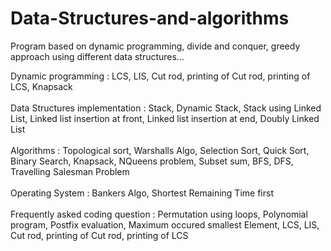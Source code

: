 # Data-Structures-and-algorithms
Program based on dynamic programming, divide and conquer, greedy approach using different data structures...

Dynamic programming : LCS, LIS, Cut rod, printing of Cut rod, printing of LCS, Knapsack<br><br>
Data Structures implementation : Stack, Dynamic Stack, Stack using Linked List, Linked list insertion at front, Linked list insertion at end, Doubly Linked List<br><br>
Algorithms : Topological sort, Warshalls Algo, Selection Sort, Quick Sort, Binary Search, Knapsack, NQueens problem, Subset sum, BFS, DFS, Travelling Salesman Problem<br><br>
Operating System : Bankers Algo, Shortest Remaining Time first<br><br>
Frequently asked coding question : Permutation using loops, Polynomial program, Postfix evaluation, Maximum occured smallest Element, LCS, LIS, Cut rod, printing of Cut rod, printing of LCS<br><br>
